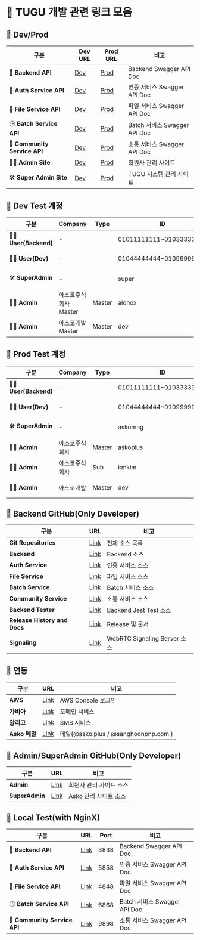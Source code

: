 # 📌 TUGU 개발 관련 링크 모음

## 📌 Dev/Prod

| 구분                         | Dev URL                                                    | Prod URL                                                | 비고                         |
| ---------------------------- | ---------------------------------------------------------- | ------------------------------------------------------- | ---------------------------- |
| 🔗 **Backend API**           | [Dev](https://api-dev.aswing.net/api/docs#/)               | [Prod](https://api.aswing.net/api/docs#/)               | Backend Swagger API Doc      |
| 🔐 **Auth Service API**      | [Dev](https://api-dev.aswing.net/auth-service/docs#/)      | [Prod](https://api.aswing.net/auth-service/docs#/)      | 인증 서비스 Swagger API Doc  |
| 📁 **File Service API**      | [Dev](https://api-dev.aswing.net/file-service/docs#/)      | [Prod](https://api.aswing.net/file-service/docs#/)      | 파일 서비스 Swagger API Doc  |
| 🕒 **Batch Service API**     | [Dev](https://api-dev.aswing.net/batch-service/docs#/)     | [Prod](https://api.aswing.net/batch-service/docs#/)     | Batch 서비스 Swagger API Doc |
| 💬 **Community Service API** | [Dev](https://api-dev.aswing.net/community-service/docs#/) | [Prod](https://api.aswing.net/community-service/docs#/) | 소통 서비스 Swagger API Doc  |
| 🧑‍💼 **Admin Site**            | [Dev](https://admin-dev.aswing.net/)                       | [Prod](https://admin.aswing.net/)                       | 회원사 관리 사이트           |
| 🛠️ **Super Admin Site**      | [Dev](https://superadmin-dev.aswing.net/)                  | [Prod](https://superadmin.aswing.net/)                  | TUGU 시스템 관리 사이트      |

## 📌 Dev Test 계정

| 구분                 | Company               | Type   | ID                      | Password  | 비고               |
| -------------------- | --------------------- | ------ | ----------------------- | --------- | ------------------ |
| 🧑‍💻 **User(Backend)** | -                     |        | 01011111111~01033333333 | asko119!! | Backeend 전용      |
| 🧑‍💻 **User(Dev)**     | -                     |        | 01044444444~01099999999 | asko119!! | 연구소 공용        |
| 🛠️ **SuperAdmin**    | -                     |        | super                   | asko119!! | TUGU 시스템 관리   |
| 🧑‍💼 **Admin**         | 아스코주식회사 Master | Master | alonox                  | P@ssw0rd  | 회원사 관리 Master |
| 🧑‍💼 **Admin**         | 아스코개발 Master     | Master | dev                     | asko119!! | 회원사 관리 Master |

## 📌 Prod Test 계정

| 구분                 | Company        | Type   | ID                      | Password   | 비고               |
| -------------------- | -------------- | ------ | ----------------------- | ---------- | ------------------ |
| 🧑‍💻 **User(Backend)** | -              |        | 01011111111~01033333333 | asko119!!  | Backeend 전용      |
| 🧑‍💻 **User(Dev)**     | -              |        | 01044444444~01099999999 | asko119!!  | 연구소 공용        |
| 🛠️ **SuperAdmin**    | -              |        | askomng                 | passwd@119 | TUGU 시스템 관리   |
| 🧑‍💼 **Admin**         | 아스코주식회사 | Master | askoplus                | asko119!   | 회원사 관리 Master |
| 🧑‍💼 **Admin**         | 아스코주식회사 | Sub    | kmkim                   | qwer1234!  | 회원사 관리 Sub    |
| 🧑‍💼 **Admin**         | 아스코개발     | Master | dev                     | asko119!!  | 회원사 관리 Master |

## 📌 Backend GitHub(Only Developer)

| 구분                         | URL                                                              | 비고                         |
| ---------------------------- | ---------------------------------------------------------------- | ---------------------------- |
| **Git Repositories**         | [Link](https://github.com/orgs/asko-tugu/repositories)           | 전체 소스 목록               |
| **Backend**                  | [Link](https://github.com/asko-tugu/tugu-backend)                | Backend 소스                 |
| **Auth Service**             | [Link](https://github.com/orgs/asko-tugu/repositories)           | 인증 서비스 소스             |
| **File Service**             | [Link](https://github.com/asko-tugu/tugu-file-service)           | 파일 서비스 소스             |
| **Batch Service**            | [Link](https://github.com/asko-tugu/tugu-batch-service)          | Batch 서비스 소스            |
| **Community Service**        | [Link](https://github.com/asko-tugu/tugu-community-service)      | 소통 서비스 소스             |
| **Backend Tester**           | [Link](https://github.com/asko-tugu/tugu-backend-tester)         | Backend Jest Test 소스       |
| **Release History and Docs** | [Link](https://github.com/asko-tugu/tugu-system-release-history) | Release 및 문서              |
| **Signaling**                | [Link](https://github.com/asko-tugu/tugu-signaling)              | WebRTC Signaling Server 소스 |

## 📌 연동

| 구분          | URL                                           | 비고                                 |
| ------------- | --------------------------------------------- | ------------------------------------ |
| **AWS**       | [Link](https://aws.amazon.com/ko/)            | AWS Console 로그인                   |
| **가비아**    | [Link](https://www.gabia.com/)                | 도메인 서비스                        |
| **알리고**    | [Link](https://smartsms.aligo.in/login.html)  | SMS 서비스                           |
| **Asko 메일** | [Link](https://m83.mailplug.com/member/login) | 메일(@asko.plus / @sanghoonpnp.com ) |

## 📌 Admin/SuperAdmin GitHub(Only Developer)

| 구분           | URL                                                   | 비고                    |
| -------------- | ----------------------------------------------------- | ----------------------- |
| **Admin**      | [Link](https://github.com/asko-tugu/tugu-admin)       | 회원사 관리 사이트 소스 |
| **SuperAdmin** | [Link](https://github.com/asko-tugu/tugu-super-admin) | Asko 관리 사이트 소스   |

## 📌 Local Test(with NginX)

| 구분                         | URL                                              | Port | 비고                         |
| ---------------------------- | ------------------------------------------------ | ---- | ---------------------------- |
| 🔗 **Backend API**           | [Link](http://localhost/api/docs)                | 3838 | Backend Swagger API Doc      |
| 🔐 **Auth Service API**      | [Link](http://localhost/auth-service/docs#/)     | 5858 | 인증 서비스 Swagger API Doc  |
| 📁 **File Service API**      | [Link](http://localhost/file-service/docs#/)     | 4848 | 파일 서비스 Swagger API Doc  |
| 🕒 **Batch Service API**     | [Link](http://localhost/batch-service/docs#)     | 6868 | Batch 서비스 Swagger API Doc |
| 💬 **Community Service API** | [Link](http://localhost/community-service/docs#) | 9898 | 소통 서비스 Swagger API Doc  |
